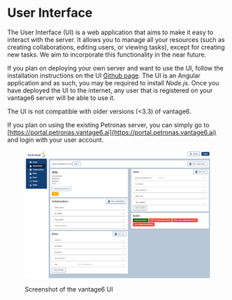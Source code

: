 # User Interface

The User Interface (UI) is a web application that aims to make it easy to interact with the server. It allows you to manage all your resources (such as creating collaborations, editing users, or viewing tasks), except for creating new tasks. We aim to incorporate this functionality in the near future.

If you plan on deploying your own server and want to use the UI, follow the installation instructions on the UI [Github page](https://github.com/vantage6/vantage6-UI). The UI is an Angular application and as such, you may be required to install _Node.js._ Once you have deployed the UI to the internet, any user that is registered on your vantage6 server will be able to use it.

The UI is not compatible with older versions (<3.3) of vantage6.

If you plan on using the existing Petronas server, you can simply go to [https://portal.petronas.vantage6.ai](https://portal.petronas.vantage6.ai) and login with your user account.

<figure><img src="../../.gitbook/assets/Screenshot 2022-08-25 084718.png" alt=""><figcaption><p>Screenshot of the vantage6 UI</p></figcaption></figure>
